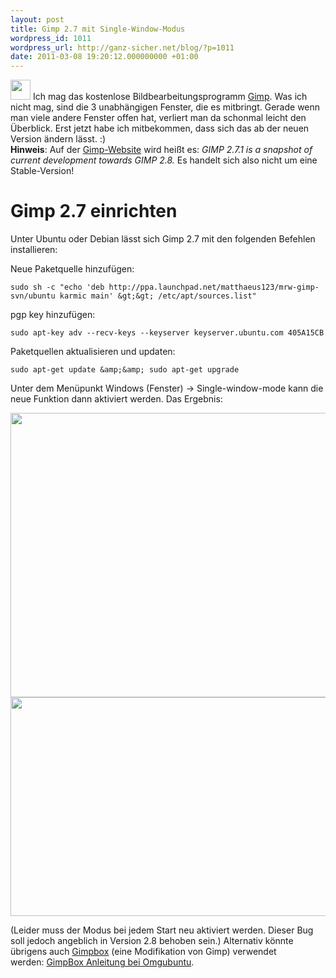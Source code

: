 ```yaml
---
layout: post
title: Gimp 2.7 mit Single-Window-Modus
wordpress_id: 1011
wordpress_url: http://ganz-sicher.net/blog/?p=1011
date: 2011-03-08 19:20:12.000000000 +01:00
---
```

<img class="lefticon" src="/wp-content/uploads/gimp.png" alt="" width="32" height="32" />
Ich mag das kostenlose Bildbearbeitungsprogramm <a href="http://www.gimp.org/">Gimp</a>. Was ich nicht mag, sind die 3 unabhängigen Fenster, die es mitbringt. Gerade wenn man viele andere Fenster offen hat, verliert man da schonmal leicht den Überblick. Erst jetzt habe ich mitbekommen, dass sich das ab der neuen Version ändern lässt. :)

<!--more-->
<div class="infobox"><strong>Hinweis</strong>: Auf der <a href="http://www.gimp.org/downloads">Gimp-Website</a> wird heißt es:
<em>GIMP 2.7.1 is a snapshot of current development towards GIMP 2.8.</em>
Es handelt sich also nicht um eine Stable-Version!</div>

Gimp 2.7 einrichten
====================
Unter Ubuntu oder Debian lässt sich Gimp 2.7 mit den folgenden Befehlen installieren:

Neue Paketquelle hinzufügen:

	sudo sh -c "echo 'deb http://ppa.launchpad.net/matthaeus123/mrw-gimp-svn/ubuntu karmic main' &gt;&gt; /etc/apt/sources.list"

pgp key hinzufügen:

	sudo apt-key adv --recv-keys --keyserver keyserver.ubuntu.com 405A15CB

Paketquellen aktualisieren und updaten:

	sudo apt-get update &amp;&amp; sudo apt-get upgrade
	
Unter dem Menüpunkt Windows (Fenster) -&gt; Single-window-mode kann die neue Funktion dann aktiviert werden. Das Ergebnis:

<img class="borderimg centered" src="/wp-content/uploads/gimp_single_window.png" alt="" width="595" height="455" />

<img class="borderimg centered" src="/wp-content/uploads/gimp_version_2-7.png" alt="" width="600" height="350" />

(Leider muss der Modus bei jedem Start neu aktiviert werden. Dieser Bug soll jedoch angeblich in Version 2.8 behoben sein.)
Alternativ könnte übrigens auch <a href="http://code.google.com/p/gimpbox/">Gimpbox</a> (eine Modifikation von Gimp) verwendet werden: <a href="http://www.omgubuntu.co.uk/2010/09/gimpbox-gives-stable-versions-of-the-gimp-single-window-mode/">GimpBox Anleitung bei Omgubuntu</a>.
